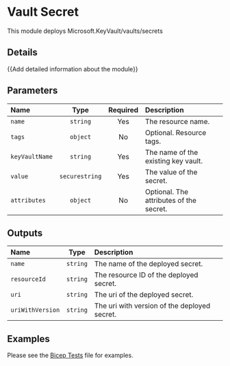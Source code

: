 # Vault Secret

This module deploys Microsoft.KeyVault/vaults/secrets

## Details

{{Add detailed information about the module}}

## Parameters

| Name           | Type           | Required | Description                             |
| :------------- | :------------: | :------: | :-------------------------------------- |
| `name`         | `string`       | Yes      | The resource name.                      |
| `tags`         | `object`       | No       | Optional. Resource tags.                |
| `keyVaultName` | `string`       | Yes      | The name of the existing key vault.     |
| `value`        | `securestring` | Yes      | The value of the secret.                |
| `attributes`   | `object`       | No       | Optional. The attributes of the secret. |

## Outputs

| Name             | Type     | Description                                  |
| :--------------- | :------: | :------------------------------------------- |
| `name`           | `string` | The name of the deployed secret.             |
| `resourceId`     | `string` | The resource ID of the deployed secret.      |
| `uri`            | `string` | The uri of the deployed secret.              |
| `uriWithVersion` | `string` | The uri with version of the deployed secret. |

## Examples

Please see the [Bicep Tests](test/main.test.bicep) file for examples.